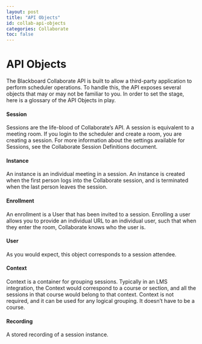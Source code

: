 ```yaml
---
layout: post
title: "API Objects"
id: collab-api-objects
categories: Collaborate
toc: false
---
```


# API Objects
The Blackboard Collaborate API is built to allow a third-party application to perform scheduler operations. To handle this, the API exposes several objects that may or may not be familiar to you. In order to set the stage, here is a glossary of the API Objects in play.

#### Session
Sessions are the life-blood of Collaborate’s API. A session is equivalent to a meeting room. If you login to the scheduler and create a room, you are creating a session. For more information about the settings available for Sessions, see the Collaborate Session Definitions document.

#### Instance
An instance is an individual meeting in a session. An instance is created when the first person logs into the Collaborate session, and is terminated when the last person leaves the session.

#### Enrollment
An enrollment is a User that has been invited to a session. Enrolling a user allows you to provide an individual URL to an individual user, such that when they enter the room, Collaborate knows who the user is.

#### User
As you would expect, this object corresponds to a session attendee.

#### Context
Context is a container for grouping sessions. Typically in an LMS integration, the Context would correspond to a course or section, and all the sessions in that course would belong to that context. Context is not required, and it can be used for any logical grouping. It doesn’t have to be a course.

#### Recording
A stored recording of a session instance.